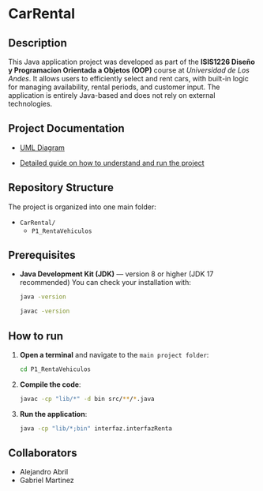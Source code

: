 # CarRental

## Description

This Java application project was developed as part of the **ISIS1226 Diseño y Programacion Orientada a Objetos (OOP)** course at _Universidad de Los Andes_. It allows users to efficiently select and rent cars, with built-in logic for managing availability, rental periods, and customer input. The application is entirely Java-based and does not rely on external technologies.

## Project Documentation

- [UML Diagram](P1_RentaVehiculos/docs/UML.pdf)

- [Detailed guide on how to understand and run the project](P1_RentaVehiculos/docs/HowToRun.pdf)

## Repository Structure

The project is organized into one main folder:

- `CarRental/`
    - `P1_RentaVehiculos`

## Prerequisites

- **Java Development Kit (JDK)** — version 8 or higher (JDK 17 recommended) You can check your installation with:
  ```bash
  java -version
  ```
  ```bash
  javac -version
  ```
## How to run 

1. **Open a terminal** and navigate to the `main project folder`:
    ```bash
    cd P1_RentaVehiculos
     ```
2. **Compile the code**:
    ```bash
    javac -cp "lib/*" -d bin src/**/*.java
    ```
3. **Run the application**:
    ```bash
    java -cp "lib/*;bin" interfaz.interfazRenta
    ```

## Collaborators

- Alejandro Abril
- Gabriel Martinez
